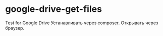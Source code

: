 # google-drive-get-files
Test for Google Drive
Устанавливать через composer.
Открывать через браузер.
